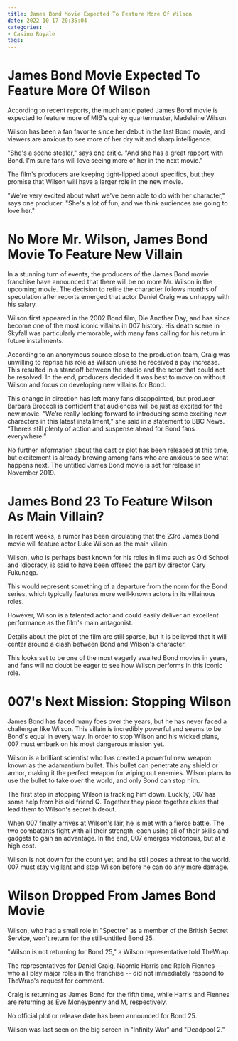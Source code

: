 ```yaml
---
title: James Bond Movie Expected To Feature More Of Wilson
date: 2022-10-17 20:36:04
categories:
- Casino Royale
tags:
---
```



#  James Bond Movie Expected To Feature More Of Wilson

According to recent reports, the much anticipated James Bond movie is expected to feature more of MI6's quirky quartermaster, Madeleine Wilson.

Wilson has been a fan favorite since her debut in the last Bond movie, and viewers are anxious to see more of her dry wit and sharp intelligence.

"She's a scene stealer," says one critic. "And she has a great rapport with Bond. I'm sure fans will love seeing more of her in the next movie."

The film's producers are keeping tight-lipped about specifics, but they promise that Wilson will have a larger role in the new movie.

"We're very excited about what we've been able to do with her character," says one producer. "She's a lot of fun, and we think audiences are going to love her."

#  No More Mr. Wilson, James Bond Movie To Feature New Villain

In a stunning turn of events, the producers of the James Bond movie franchise have announced that there will be no more Mr. Wilson in the upcoming movie. The decision to retire the character follows months of speculation after reports emerged that actor Daniel Craig was unhappy with his salary.

Wilson first appeared in the 2002 Bond film, Die Another Day, and has since become one of the most iconic villains in 007 history. His death scene in Skyfall was particularly memorable, with many fans calling for his return in future installments.

According to an anonymous source close to the production team, Craig was unwilling to reprise his role as Wilson unless he received a pay increase. This resulted in a standoff between the studio and the actor that could not be resolved. In the end, producers decided it was best to move on without Wilson and focus on developing new villains for Bond.

This change in direction has left many fans disappointed, but producer Barbara Broccoli is confident that audiences will be just as excited for the new movie. “We’re really looking forward to introducing some exciting new characters in this latest installment,” she said in a statement to BBC News. “There’s still plenty of action and suspense ahead for Bond fans everywhere.”

No further information about the cast or plot has been released at this time, but excitement is already brewing among fans who are anxious to see what happens next. The untitled James Bond movie is set for release in November 2019.

#  James Bond 23 To Feature Wilson As Main Villain?

In recent weeks, a rumor has been circulating that the 23rd James Bond movie will feature actor Luke Wilson as the main villain.

Wilson, who is perhaps best known for his roles in films such as Old School and Idiocracy, is said to have been offered the part by director Cary Fukunaga.

This would represent something of a departure from the norm for the Bond series, which typically features more well-known actors in its villainous roles.

However, Wilson is a talented actor and could easily deliver an excellent performance as the film's main antagonist.

Details about the plot of the film are still sparse, but it is believed that it will center around a clash between Bond and Wilson's character.

This looks set to be one of the most eagerly awaited Bond movies in years, and fans will no doubt be eager to see how Wilson performs in this iconic role.

#  007's Next Mission: Stopping Wilson

James Bond has faced many foes over the years, but he has never faced a challenger like Wilson. This villain is incredibly powerful and seems to be Bond's equal in every way. In order to stop Wilson and his wicked plans, 007 must embark on his most dangerous mission yet.

Wilson is a brilliant scientist who has created a powerful new weapon known as the adamantium bullet. This bullet can penetrate any shield or armor, making it the perfect weapon for wiping out enemies. Wilson plans to use the bullet to take over the world, and only Bond can stop him.

The first step in stopping Wilson is tracking him down. Luckily, 007 has some help from his old friend Q. Together they piece together clues that lead them to Wilson's secret hideout.

When 007 finally arrives at Wilson's lair, he is met with a fierce battle. The two combatants fight with all their strength, each using all of their skills and gadgets to gain an advantage. In the end, 007 emerges victorious, but at a high cost.

Wilson is not down for the count yet, and he still poses a threat to the world. 007 must stay vigilant and stop Wilson before he can do any more damage.

#  Wilson Dropped From James Bond Movie

Wilson, who had a small role in "Spectre" as a member of the British Secret Service, won't return for the still-untitled Bond 25.

"Wilson is not returning for Bond 25," a Wilson representative told TheWrap.

The representatives for Daniel Craig, Naomie Harris and Ralph Fiennes -- who all play major roles in the franchise -- did not immediately respond to TheWrap's request for comment.

Craig is returning as James Bond for the fifth time, while Harris and Fiennes are returning as Eve Moneypenny and M, respectively.

No official plot or release date has been announced for Bond 25.

Wilson was last seen on the big screen in "Infinity War" and "Deadpool 2."